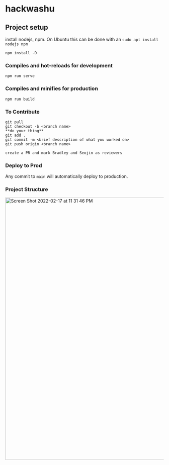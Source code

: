 # hackwashu

## Project setup

install nodejs, npm. On Ubuntu this can be done with an `sudo apt install nodejs npm`

```
npm install -D
```

### Compiles and hot-reloads for development
```
npm run serve
```

### Compiles and minifies for production
```
npm run build
```

### To Contribute

```
git pull
git checkout -b <branch name>
**do your thing**
git add .
git commit -m <brief description of what you worked on>
git push origin <branch name>

create a PR and mark Bradley and Seojin as reviewers
```

### Deploy to Prod

Any commit to `main` will automatically deploy to production.

### Project Structure
<img width="835" alt="Screen Shot 2022-02-17 at 11 31 46 PM" src="https://user-images.githubusercontent.com/62783136/154626038-4f92db0b-d651-4eb9-bf69-4a8c433126b2.png">
